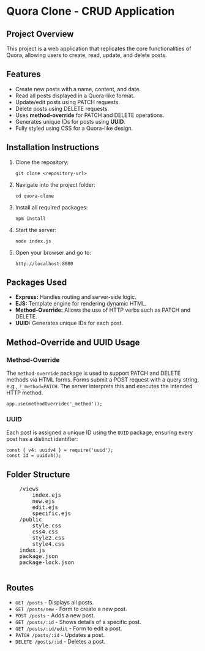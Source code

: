<!DOCTYPE html>
<html lang="en">
<head>
    <meta charset="UTF-8">
    <meta name="viewport" content="width=device-width, initial-scale=1.0">
   
</head>
<body>
    <h1>Quora Clone - CRUD Application</h1>

  <h2>Project Overview</h2>
    <p>This project is a web application that replicates the core functionalities of Quora, allowing users to create, read, update, and delete posts.</p>

  <h2>Features</h2>
    <ul>
        <li>Create new posts with a name, content, and date.</li>
        <li>Read all posts displayed in a Quora-like format.</li>
        <li>Update/edit posts using PATCH requests.</li>
        <li>Delete posts using DELETE requests.</li>
        <li>Uses <strong>method-override</strong> for PATCH and DELETE operations.</li>
        <li>Generates unique IDs for posts using <strong>UUID</strong>.</li>
        <li>Fully styled using CSS for a Quora-like design.</li>
    </ul>

  <h2>Installation Instructions</h2>
    <ol>
        <li>Clone the repository:</li>
        <pre><code>git clone &lt;repository-url&gt;</code></pre>

   <li>Navigate into the project folder:</li>
        <pre><code>cd quora-clone</code></pre>

  <li>Install all required packages:</li>
        <pre><code>npm install</code></pre>

  <li>Start the server:</li>
        <pre><code>node index.js</code></pre>

  <li>Open your browser and go to:</li>
        <pre><code>http://localhost:8080</code></pre>
    </ol>

  <h2>Packages Used</h2>
    <ul>
        <li><strong>Express:</strong> Handles routing and server-side logic.</li>
        <li><strong>EJS:</strong> Template engine for rendering dynamic HTML.</li>
        <li><strong>Method-Override:</strong> Allows the use of HTTP verbs such as PATCH and DELETE.</li>
        <li><strong>UUID:</strong> Generates unique IDs for each post.</li>
    </ul>

  <h2>Method-Override and UUID Usage</h2>
    <h3>Method-Override</h3>
    <p>The <code>method-override</code> package is used to support PATCH and DELETE methods via HTML forms. Forms submit a POST request with a query string, e.g., <code>?_method=PATCH</code>. The server interprets this and executes the intended HTTP method.</p>
    <pre><code>app.use(methodOverride('_method'));</code></pre>

  <h3>UUID</h3>
    <p>Each post is assigned a unique ID using the <code>UUID</code> package, ensuring every post has a distinct identifier:</p>
    <pre><code>const { v4: uuidv4 } = require('uuid');
const id = uuidv4();</code></pre>

  <h2>Folder Structure</h2>
    <pre>
    /views
        index.ejs
        new.ejs
        edit.ejs
        specific.ejs
    /public
        style.css
        css4.css
        style2.css
        style4.css
    index.js
    package.json
    package-lock.json
    </pre>

  <h2>Routes</h2>
    <ul>
        <li><code>GET /posts</code> - Displays all posts.</li>
        <li><code>GET /posts/new</code> - Form to create a new post.</li>
        <li><code>POST /posts</code> - Adds a new post.</li>
        <li><code>GET /posts/:id</code> - Shows details of a specific post.</li>
        <li><code>GET /posts/:id/edit</code> - Form to edit a post.</li>
        <li><code>PATCH /posts/:id</code> - Updates a post.</li>
        <li><code>DELETE /posts/:id</code> - Deletes a post.</li>
    </ul>

   
</body>
</html>
